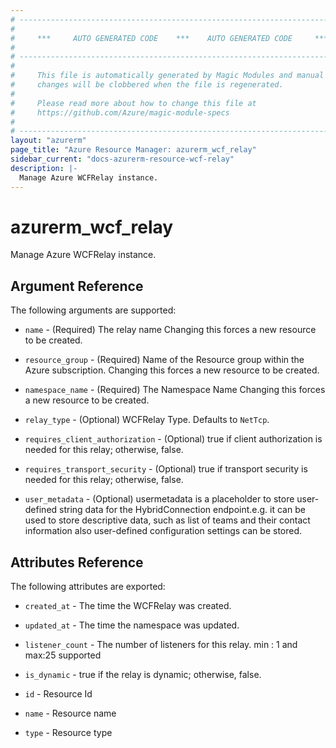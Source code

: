 ```yaml
---
# ----------------------------------------------------------------------------
#
#     ***     AUTO GENERATED CODE    ***    AUTO GENERATED CODE     ***
#
# ----------------------------------------------------------------------------
#
#     This file is automatically generated by Magic Modules and manual
#     changes will be clobbered when the file is regenerated.
#
#     Please read more about how to change this file at
#     https://github.com/Azure/magic-module-specs
#
# ----------------------------------------------------------------------------
layout: "azurerm"
page_title: "Azure Resource Manager: azurerm_wcf_relay"
sidebar_current: "docs-azurerm-resource-wcf-relay"
description: |-
  Manage Azure WCFRelay instance.
---
```


# azurerm_wcf_relay

Manage Azure WCFRelay instance.


## Argument Reference

The following arguments are supported:

* `name` - (Required) The relay name Changing this forces a new resource to be created.

* `resource_group` - (Required) Name of the Resource group within the Azure subscription. Changing this forces a new resource to be created.

* `namespace_name` - (Required) The Namespace Name Changing this forces a new resource to be created.

* `relay_type` - (Optional) WCFRelay Type. Defaults to `NetTcp`.

* `requires_client_authorization` - (Optional) true if client authorization is needed for this relay; otherwise, false.

* `requires_transport_security` - (Optional) true if transport security is needed for this relay; otherwise, false.

* `user_metadata` - (Optional) usermetadata is a placeholder to store user-defined string data for the HybridConnection endpoint.e.g. it can be used to store  descriptive data, such as list of teams and their contact information also user-defined configuration settings can be stored.

## Attributes Reference

The following attributes are exported:

* `created_at` - The time the WCFRelay was created.

* `updated_at` - The time the namespace was updated.

* `listener_count` - The number of listeners for this relay. min : 1 and max:25 supported

* `is_dynamic` - true if the relay is dynamic; otherwise, false.

* `id` - Resource Id

* `name` - Resource name

* `type` - Resource type
